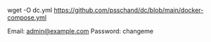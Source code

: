 
wget -O dc.yml  https://github.com/psschand/dc/blob/main/docker-compose.yml


Email:    admin@example.com
Password: changeme